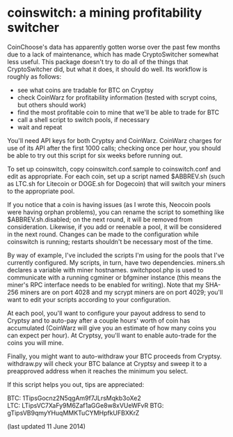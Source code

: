 coinswitch: a mining profitability switcher
===========================================

CoinChoose's data has apparently gotten worse over the past few months due
to a lack of maintenance, which has made CryptoSwitcher somewhat less
useful.  This package doesn't try to do all of the things that
CryptoSwitcher did, but what it does, it should do well.  Its workflow is
roughly as follows:

* see what coins are tradable for BTC on Cryptsy
* check CoinWarz for profitability information (tested with scrypt coins,
  but others should work)
* find the most profitable coin to mine that we'll be able to trade for BTC
* call a shell script to switch pools, if necessary
* wait and repeat

You'll need API keys for both Cryptsy and CoinWarz.  CoinWarz charges for
use of its API after the first 1000 calls; checking once per hour, you
should be able to try out this script for six weeks before running out.

To set up coinswitch, copy coinswitch.conf.sample to coinswitch.conf and
edit as appropriate.  For each coin, set up a script named $ABBREV.sh (such
as LTC.sh for Litecoin or DOGE.sh for Dogecoin) that will switch your miners
to the appropriate pool.  

If you notice that a coin is having issues (as I wrote this, Neocoin pools
were having orphan problems), you can rename the script to something like
$ABBREV.sh.disabled; on the next round, it will be removed from
consideration.  Likewise, if you add or reenable a pool, it will be
considered in the next round.  Changes can be made to the configuration
while coinswitch is running; restarts shouldn't be necessary most of the
time.

By way of example, I've included the scripts I'm using for the pools that
I've currently configured.  My scripts, in turn, have two dependencies.
miners.sh declares a variable with miner hostnames.  switchpool.php is used
to communicate with a running cgminer or bfgminer instance (this means the
miner's RPC interface needs to be enabled for writing).  Note that my
SHA-256 miners are on port 4028 and my scrypt miners are on port 4029;
you'll want to edit your scripts according to your configuration.

At each pool, you'll want to configure your payout address to send to
Cryptsy and to auto-pay after a couple hours' worth of coin has accumulated
(CoinWarz will give you an estimate of how many coins you can expect per
hour).  At Cryptsy, you'll want to enable auto-trade for the coins you will
mine.

Finally, you might want to auto-withdraw your BTC proceeds from Cryptsy. 
withdraw.py will check your BTC balance at Cryptsy and sweep it to a
preapproved address when it reaches the minimum you select.

If this script helps you out, tips are appreciated:

BTC: 1TipsGocnz2N5qgAm9f7JLrsMqkb3oXe2
LTC: LTipsVC7XaFy9M6Zaf1aGGe8w8xVUeWFvR
BTG: gTipsVB9qmyYHuqMMKTuCYMHpfkUFBXKrZ

(last updated 11 June 2014)
